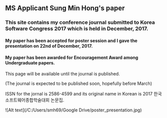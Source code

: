 ## MS Applicant Sung Min Hong's paper
### This site contains my conference journal submitted to Korea Software Congress 2017 which is held in December, 2017.
#### My paper has been accepted for poster session and I gave the presentation on 22nd of December, 2017.
#### My paper has been awarded for Encouragement Award among Undergraduate papers.
This page will be available until the journal is published.


(The journal is expected to be published soon, hopefully before March)


ISSN for the jornal is 2586-4599 and its original name in Korean is 2017 한국소프트웨어종합학술대회 논문집.


![Alt text](/C:/Users/smh69/Google Drive/poster_presentation.jpg)
